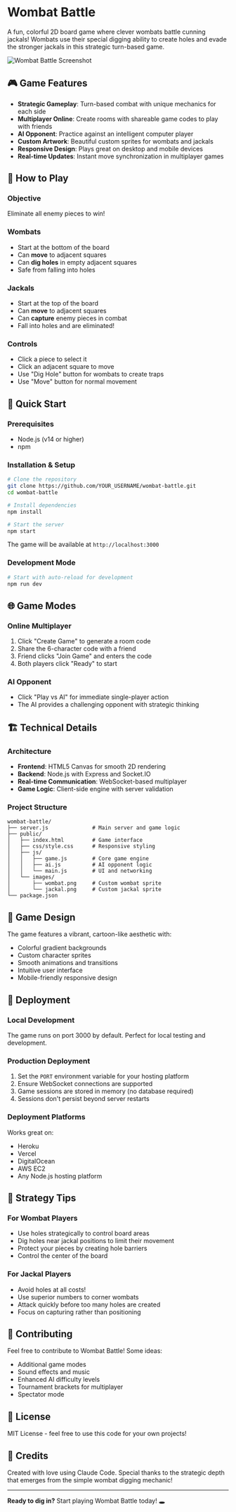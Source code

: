# Wombat Battle

A fun, colorful 2D board game where clever wombats battle cunning jackals! Wombats use their special digging ability to create holes and evade the stronger jackals in this strategic turn-based game.

![Wombat Battle Screenshot](./screenshot.jpg)

## 🎮 Game Features

- **Strategic Gameplay**: Turn-based combat with unique mechanics for each side
- **Multiplayer Online**: Create rooms with shareable game codes to play with friends
- **AI Opponent**: Practice against an intelligent computer player
- **Custom Artwork**: Beautiful custom sprites for wombats and jackals
- **Responsive Design**: Plays great on desktop and mobile devices
- **Real-time Updates**: Instant move synchronization in multiplayer games

## 🎯 How to Play

### Objective
Eliminate all enemy pieces to win!

### Wombats
- Start at the bottom of the board
- Can **move** to adjacent squares
- Can **dig holes** in empty adjacent squares
- Safe from falling into holes

### Jackals  
- Start at the top of the board
- Can **move** to adjacent squares
- Can **capture** enemy pieces in combat
- Fall into holes and are eliminated!

### Controls
- Click a piece to select it
- Click an adjacent square to move
- Use "Dig Hole" button for wombats to create traps
- Use "Move" button for normal movement

## 🚀 Quick Start

### Prerequisites
- Node.js (v14 or higher)
- npm

### Installation & Setup
```bash
# Clone the repository
git clone https://github.com/YOUR_USERNAME/wombat-battle.git
cd wombat-battle

# Install dependencies
npm install

# Start the server
npm start
```

The game will be available at `http://localhost:3000`

### Development Mode
```bash
# Start with auto-reload for development
npm run dev
```

## 🌐 Game Modes

### Online Multiplayer
1. Click "Create Game" to generate a room code
2. Share the 6-character code with a friend
3. Friend clicks "Join Game" and enters the code
4. Both players click "Ready" to start

### AI Opponent
- Click "Play vs AI" for immediate single-player action
- The AI provides a challenging opponent with strategic thinking

## 🏗️ Technical Details

### Architecture
- **Frontend**: HTML5 Canvas for smooth 2D rendering
- **Backend**: Node.js with Express and Socket.IO
- **Real-time Communication**: WebSocket-based multiplayer
- **Game Logic**: Client-side engine with server validation

### Project Structure
```
wombat-battle/
├── server.js              # Main server and game logic
├── public/
│   ├── index.html         # Game interface
│   ├── css/style.css      # Responsive styling
│   ├── js/
│   │   ├── game.js        # Core game engine
│   │   ├── ai.js          # AI opponent logic
│   │   └── main.js        # UI and networking
│   └── images/
│       ├── wombat.png     # Custom wombat sprite
│       └── jackal.png     # Custom jackal sprite
└── package.json
```

## 🎨 Game Design

The game features a vibrant, cartoon-like aesthetic with:
- Colorful gradient backgrounds
- Custom character sprites
- Smooth animations and transitions
- Intuitive user interface
- Mobile-friendly responsive design

## 🔧 Deployment

### Local Development
The game runs on port 3000 by default. Perfect for local testing and development.

### Production Deployment
1. Set the `PORT` environment variable for your hosting platform
2. Ensure WebSocket connections are supported
3. Game sessions are stored in memory (no database required)
4. Sessions don't persist beyond server restarts

### Deployment Platforms
Works great on:
- Heroku
- Vercel
- DigitalOcean
- AWS EC2
- Any Node.js hosting platform

## 🎲 Strategy Tips

### For Wombat Players
- Use holes strategically to control board areas
- Dig holes near jackal positions to limit their movement
- Protect your pieces by creating hole barriers
- Control the center of the board

### For Jackal Players
- Avoid holes at all costs!
- Use superior numbers to corner wombats
- Attack quickly before too many holes are created
- Focus on capturing rather than positioning

## 🤝 Contributing

Feel free to contribute to Wombat Battle! Some ideas:
- Additional game modes
- Sound effects and music
- Enhanced AI difficulty levels
- Tournament brackets for multiplayer
- Spectator mode

## 📝 License

MIT License - feel free to use this code for your own projects!

## 🎉 Credits

Created with love using Claude Code. Special thanks to the strategic depth that emerges from the simple wombat digging mechanic!

---

**Ready to dig in?** Start playing Wombat Battle today! 🕳️

